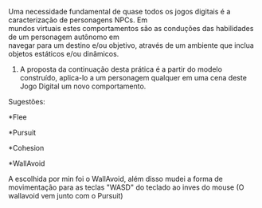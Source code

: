 Uma necessidade fundamental de quase todos os jogos digitais é a caracterização de personagens NPCs. Em <br> mundos virtuais estes comportamentos são as conduções das habilidades de um personagem autônomo em <br> navegar para um destino e/ou objetivo, através de um ambiente que inclua objetos estáticos e/ou dinâmicos. 

 1. A proposta da continuação desta prática é a partir do modelo construído, aplica-lo a um personagem
 qualquer em uma cena deste Jogo Digital um novo comportamento.

Sugestões:

 *Flee

 *Pursuit
 
 *Cohesion

 *WallAvoid

A escolhida por min foi o WallAvoid, além disso mudei a forma de movimentação para as teclas
"WASD" do teclado ao inves do mouse (O wallavoid vem junto com o Pursuit)

